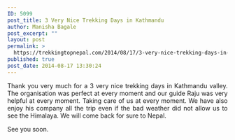 ```yaml
---
ID: 5099
post_title: 3 Very Nice Trekking Days in Kathmandu
author: Manisha Bagale
post_excerpt: ""
layout: post
permalink: >
  https://trekkingtopnepal.com/2014/08/17/3-very-nice-trekking-days-in-kathmandu/
published: true
post_date: 2014-08-17 13:30:24
---
```

<p style="text-align: justify;">Thank you very much for a 3 very nice trekking days in Kathmandu valley. The organisation was perfect at every moment and our guide Raju was very helpful at every moment. Taking care of us at every moment. We have also enjoy his company all the trip even if the bad weather did not allow us to see the Himalaya. We will come back for sure to Nepal.</p>
<p style="text-align: justify;">See you soon.</p>